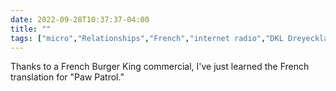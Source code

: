 ---date: 2022-09-28T10:37:37-04:00title: ""tags: ["micro","Relationships","French","internet radio","DKL Dreyeckland","Paw Patrol"]---Thanks to a French Burger King commercial, I've just learned the French translation for "Paw Patrol."